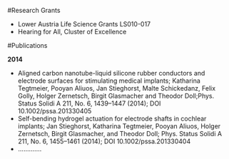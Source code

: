 #Research Grants



* Lower Austria Life Science Grants  LS010-017
* Hearing for All, Cluster of Excellence


#Publications

**2014**

* Aligned carbon nanotube-liquid silicone rubber conductors and electrode surfaces for stimulating medical implants; Katharina Tegtmeier, Pooyan Aliuos, Jan Stieghorst, Malte Schickedanz, Felix Golly, Holger Zernetsch, Birgit Glasmacher and Theodor Doll;Phys. Status Solidi A 211, No. 6, 1439–1447 (2014); DOI 10.1002/pssa.201330405
* Self-bending hydrogel actuation for electrode shafts in cochlear implants; Jan Stieghorst, Katharina Tegtmeier, Pooyan Aliuos, Holger Zernetsch, Birgit Glasmacher,
and Theodor Doll; Phys. Status Solidi A 211, No. 6, 1455–1461 (2014); DOI 10.1002/pssa.201330404
* .............